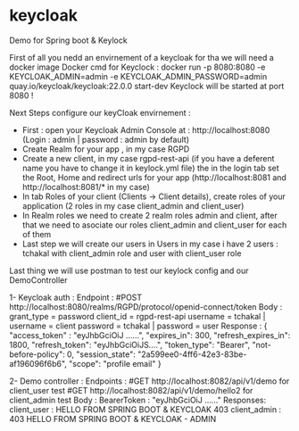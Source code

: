 # keycloak
Demo for Spring boot &amp; Keylock

First of all you nedd an envirnement of a keycloak for tha we will need a docker image
  Docker cmd for Keyclock : docker run -p 8080:8080 -e KEYCLOAK_ADMIN=admin -e KEYCLOAK_ADMIN_PASSWORD=admin quay.io/keycloak/keycloak:22.0.0 start-dev
  Keyclock will be started at port 8080 ! 

Next Steps configure our keyCloak envirnement :

- First : open your Keycloak Admin Console at : http://localhost:8080 (Login : admin | password : admin by default)
- Create Realm for your app , in my case RGPD
- Create a new client, in my case rgpd-rest-api (if you have a deferent name you have to change it in keylock.yml file)
 the in the login tab set the Root, Home and redirect urls for your app (http://localhost:8081 and http://localhost:8081/* in my case)
- In tab Roles of your client (Clients -> Client details), create roles of your application (2 roles in my case client_admin and client_user)
- In Realm roles we need to create 2 realm roles admin and client, after that we need to asociate our roles client_admin and client_user for each of them
- Last step we will create our users in Users in my case i have 2 users : tchakal with  client_admin role and user with  client_user role


Last thing we will use postman to test our keylock config and our DemoController

1- Keycloak auth :
  Endpoint : 
            #POST  http://localhost:8080/realms/RGPD/protocol/openid-connect/token
  Body :  grant_type = password
          client_id = rgpd-rest-api
          username = tchakal |  username = client
          password = tchakal |  password = user
  Response : {
              "access_token" : "eyJhbGciOiJ ......",
               "expires_in": 300,
               "refresh_expires_in": 1800,
               "refresh_token": "eyJhbGciOiJS....",
               "token_type": "Bearer",
               "not-before-policy": 0,
               "session_state": "2a599ee0-4ff6-42e3-83be-af196096f6b6",
               "scope": "profile email"
           }
           
2- Demo controller : 
Endpoints : 
           #GET http://localhost:8082/api/v1/demo for client_user test
           #GET http://localhost:8082/api/v1/demo/hello2 for client_admin test
 Body :  BearerToken : "eyJhbGciOiJ ......"
 Responses: 
          client_user :  HELLO FROM SPRING BOOT & KEYCLOAK
                         403
          client_admin : 403
                         HELLO FROM SPRING BOOT & KEYCLOAK - ADMIN
